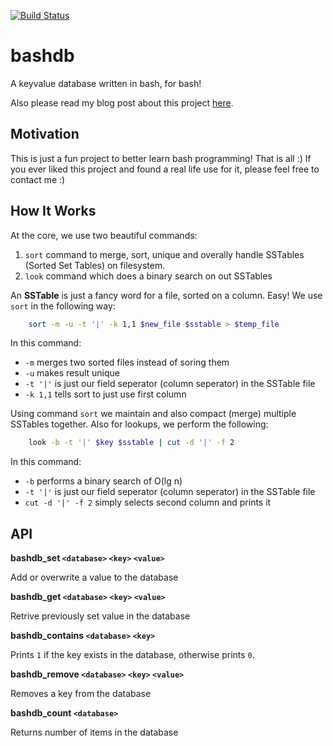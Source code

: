 [![Build Status](https://travis-ci.com/arcana261/bashdb.svg?branch=main)](https://travis-ci.com/arcana261/bashdb)

# bashdb
A keyvalue database written in bash, for bash!

Also please read my blog post about this project [here](https://ucoder.ir/2020/11/04/Implementing-a-Key-Value-datastore-in-Bash/).

## Motivation

This is just a fun project to better learn bash programming! That is all :) If you ever liked this project and found a real life use for it, please feel free to contact me :)

## How It Works

At the core, we use two beautiful commands:

1. `sort` command to merge, sort, unique and overally handle SSTables (Sorted Set Tables) on filesystem.
2. `look` command which does a binary search on out SSTables

An **SSTable** is just a fancy word for a file, sorted on a column. Easy! We use `sort` in the following way:

```bash
    sort -m -u -t '|' -k 1,1 $new_file $sstable > $temp_file
```

In this command:

* `-m` merges two sorted files instead of soring them
* `-u` makes result unique
* `-t '|'` is just our field seperator (column seperator) in the SSTable file
* `-k 1,1` tells sort to just use first column

Using command `sort` we maintain and also compact (merge) multiple SSTables together. Also for lookups, we perform the following:

```bash
    look -b -t '|' $key $sstable | cut -d '|' -f 2
```

In this command:

* `-b` performs a binary search of O(lg n)
* `-t '|'` is just our field seperator (column seperator) in the SSTable file
* `cut -d '|' -f 2` simply selects second column and prints it

## API

**bashdb_set `<database>` `<key>` `<value>`**

Add or overwrite a value to the database

**bashdb_get `<database>` `<key>` `<value>`**

Retrive previously set value in the database

**bashdb_contains `<database>` `<key>`**

Prints `1` if the key exists in the database, otherwise prints `0`.

**bashdb_remove `<database>` `<key>` `<value>`**

Removes a key from the database

**bashdb_count `<database>`**

Returns number of items in the database
